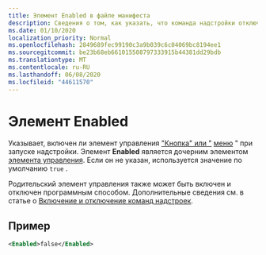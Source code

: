 ```yaml
---
title: Элемент Enabled в файле манифеста
description: Сведения о том, как указать, что команда надстройки отключена при запуске надстройки.
ms.date: 01/10/2020
localization_priority: Normal
ms.openlocfilehash: 2849689fec99190c3a9b039c6c04069bc8194ee1
ms.sourcegitcommit: be23b68eb661015508797333915b44381dd29bdb
ms.translationtype: MT
ms.contentlocale: ru-RU
ms.lasthandoff: 06/08/2020
ms.locfileid: "44611570"
---
```

# <a name="enabled-element"></a>Элемент Enabled

Указывает, включен ли элемент управления ["Кнопка" или "](control.md#button-control) [меню](control.md#menu-dropdown-button-controls) " при запуске надстройки. Элемент **Enabled** является дочерним элементом [элемента управления](control.md). Если он не указан, используется значение по умолчанию `true` .

Родительский элемент управления также может быть включен и отключен программным способом. Дополнительные сведения см. в статье о [Включение и отключение команд надстроек](../../design/disable-add-in-commands.md).

## <a name="example"></a>Пример

```xml
<Enabled>false</Enabled>
```
